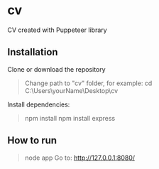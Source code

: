 # cv
CV created with Puppeteer library

## Installation

Clone or download the repository
> Change path to "cv" folder, for example: cd C:\Users\yourName\Desktop\cv

Install dependencies:
> npm install
> npm install express

## How to run

> node app
> Go to: http://127.0.0.1:8080/